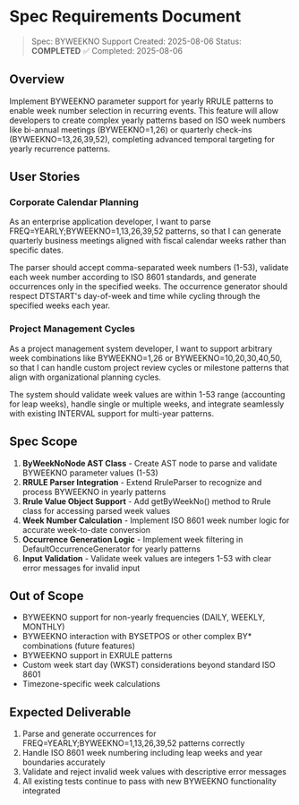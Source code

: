 # Spec Requirements Document

> Spec: BYWEEKNO Support
> Created: 2025-08-06
> Status: **COMPLETED** ✅
> Completed: 2025-08-06

## Overview

Implement BYWEEKNO parameter support for yearly RRULE patterns to enable week number selection in recurring events. This feature will allow developers to create complex yearly patterns based on ISO week numbers like bi-annual meetings (BYWEEKNO=1,26) or quarterly check-ins (BYWEEKNO=13,26,39,52), completing advanced temporal targeting for yearly recurrence patterns.

## User Stories

### Corporate Calendar Planning

As an enterprise application developer, I want to parse FREQ=YEARLY;BYWEEKNO=1,13,26,39,52 patterns, so that I can generate quarterly business meetings aligned with fiscal calendar weeks rather than specific dates.

The parser should accept comma-separated week numbers (1-53), validate each week number according to ISO 8601 standards, and generate occurrences only in the specified weeks. The occurrence generator should respect DTSTART's day-of-week and time while cycling through the specified weeks each year.

### Project Management Cycles

As a project management system developer, I want to support arbitrary week combinations like BYWEEKNO=1,26 or BYWEEKNO=10,20,30,40,50, so that I can handle custom project review cycles or milestone patterns that align with organizational planning cycles.

The system should validate week values are within 1-53 range (accounting for leap weeks), handle single or multiple weeks, and integrate seamlessly with existing INTERVAL support for multi-year patterns.

## Spec Scope

1. **ByWeekNoNode AST Class** - Create AST node to parse and validate BYWEEKNO parameter values (1-53)
2. **RRULE Parser Integration** - Extend RruleParser to recognize and process BYWEEKNO in yearly patterns
3. **Rrule Value Object Support** - Add getByWeekNo() method to Rrule class for accessing parsed week values
4. **Week Number Calculation** - Implement ISO 8601 week number logic for accurate week-to-date conversion
5. **Occurrence Generation Logic** - Implement week filtering in DefaultOccurrenceGenerator for yearly patterns
6. **Input Validation** - Validate week values are integers 1-53 with clear error messages for invalid input

## Out of Scope

- BYWEEKNO support for non-yearly frequencies (DAILY, WEEKLY, MONTHLY)
- BYWEEKNO interaction with BYSETPOS or other complex BY* combinations (future features)
- BYWEEKNO support in EXRULE patterns
- Custom week start day (WKST) considerations beyond standard ISO 8601
- Timezone-specific week calculations

## Expected Deliverable

1. Parse and generate occurrences for FREQ=YEARLY;BYWEEKNO=1,13,26,39,52 patterns correctly
2. Handle ISO 8601 week numbering including leap weeks and year boundaries accurately
3. Validate and reject invalid week values with descriptive error messages
4. All existing tests continue to pass with new BYWEEKNO functionality integrated